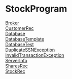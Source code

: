 # StockProgram

[Broker](https://github.com/kki45/JDBC/blob/main/Broker.java) </br>
[CustomerRec](https://github.com/kki45/JDBC/blob/main/CustomerRec.java) </br>
[Database](https://github.com/kki45/JDBC/blob/main/Database.java) </br>
[DatabaseTemplate](https://github.com/kki45/JDBC/blob/main/DatabaseTemplate.java) </br>
[DatabaseTest](https://github.com/kki45/JDBC/blob/main/DatabaseTest.java) </br>
[DuplicateSSNException](https://github.com/kki45/JDBC/blob/main/DuplicateSSNException.java) </br>
[InvalidTransactionException](https://github.com/kki45/JDBC/blob/main/InvalidTransactionException.java) </br>
[ServerInfo](https://github.com/kki45/JDBC/blob/main/ServerInfo.java) </br>
[SharesRec](https://github.com/kki45/JDBC/blob/main/SharesRec.java) </br>
[StockRec](https://github.com/kki45/JDBC/blob/main/StockRec.java)
